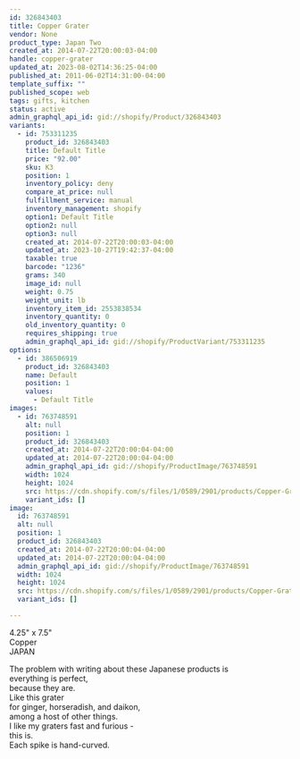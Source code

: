 ```yaml
---
id: 326843403
title: Copper Grater
vendor: None
product_type: Japan Two
created_at: 2014-07-22T20:00:03-04:00
handle: copper-grater
updated_at: 2023-08-02T14:36:25-04:00
published_at: 2011-06-02T14:31:00-04:00
template_suffix: ""
published_scope: web
tags: gifts, kitchen
status: active
admin_graphql_api_id: gid://shopify/Product/326843403
variants:
  - id: 753311235
    product_id: 326843403
    title: Default Title
    price: "92.00"
    sku: K3
    position: 1
    inventory_policy: deny
    compare_at_price: null
    fulfillment_service: manual
    inventory_management: shopify
    option1: Default Title
    option2: null
    option3: null
    created_at: 2014-07-22T20:00:03-04:00
    updated_at: 2023-10-27T19:42:37-04:00
    taxable: true
    barcode: "1236"
    grams: 340
    image_id: null
    weight: 0.75
    weight_unit: lb
    inventory_item_id: 2553838534
    inventory_quantity: 0
    old_inventory_quantity: 0
    requires_shipping: true
    admin_graphql_api_id: gid://shopify/ProductVariant/753311235
options:
  - id: 386506919
    product_id: 326843403
    name: Default
    position: 1
    values:
      - Default Title
images:
  - id: 763748591
    alt: null
    position: 1
    product_id: 326843403
    created_at: 2014-07-22T20:00:04-04:00
    updated_at: 2014-07-22T20:00:04-04:00
    admin_graphql_api_id: gid://shopify/ProductImage/763748591
    width: 1024
    height: 1024
    src: https://cdn.shopify.com/s/files/1/0589/2901/products/Copper-Grater.jpeg?v=1406073604
    variant_ids: []
image:
  id: 763748591
  alt: null
  position: 1
  product_id: 326843403
  created_at: 2014-07-22T20:00:04-04:00
  updated_at: 2014-07-22T20:00:04-04:00
  admin_graphql_api_id: gid://shopify/ProductImage/763748591
  width: 1024
  height: 1024
  src: https://cdn.shopify.com/s/files/1/0589/2901/products/Copper-Grater.jpeg?v=1406073604
  variant_ids: []

---
```


4.25" x 7.5"  
Copper  
JAPAN

<!-- td {border: 1px solid #ccc;}br {mso-data-placement:same-cell;} -->

The problem with writing about these Japanese products is  
everything is perfect,  
because they are.  
Like this grater  
for ginger, horseradish, and daikon,  
among a host of other things.  
I like my graters fast and furious -  
this is.  
Each spike is hand-curved.